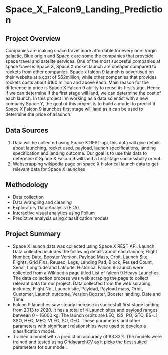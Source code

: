# Space_X_Falcon9_Landing_Prediction
## Project Overview
  Companies are making space travel more affordable for every one. Virgin galactic, Blue origin and Space x are some the companies that proveide space travel and satelite services. One of the most succesful companies at space travel is Space X, Space X rocket launch are cheaper compared to rockets from other companies. Space x falcon 9 launch is advertised on their website at a cost of $62million, while other companies that provides rockets costs about $160 million and above each. Main reason for the difference in price is Space X Falcon 9 ability to reuse its first stage. Hence if we can determine if the first stage will land, we can determine the cost of each launch.
In this project i'm working as a data scientist with a new company Space Y, the goal of this project is to build a model to predict if Space X Falcon 9 launches first stage will land as it can be used to determine the price of a launch.

## Data Sources
1. Data will be collected using Space X REST api, this data will give details about launching, rocket used, payload, launch specifications, landing specification and landing outcome. Our goal is to use this data to determine if Space X Falcon 9 will land a first stage successfullly or not.
2. Webscrapping wikipedia page on space X historical launch data to get relevant data for Space X launches

## Methodology
<ul>
  <li>Data collection</li>
  <li>Data wrangling and cleaning</li>
  <li>Exploratory Data Analysis (EDA)</li> 
  <li>Interactive visual analytics using Folium</li>
  <li>Predictive analysis using classification models</li>
</ul>

## Project Summary
<ul>
  <li>Space X launch data was collected using Space X REST API. Launch Data collected includes the following details about each launch; Flight Number, Date, Booster Version, Payload Mass, Orbit, Launch Site, Flights, Grid Fins, Reused, Legs, Landing Pad, Block, Reused Count, Serial, Longitude and Latitude. Historical Falcon 9 Launch were collected from a Wikipedia page titled List of falcon 9 Heavy Launches. The data collection process was web scraping the page to collect relevant data for our project. Data collected from the web scraping includes; Flight No., Launch site, Payload, Payload mass, Orbit, Customer, Launch outcome, Version Booster, Booster landing, Date and Time</li> 
  <li>Falcon 9 launches saw steady increase in succesfull first stage landing from 2013 to 2020. It has a total of 4 Launch sites and payload ranges between 0 – 16000 kg. The launch orbits are LEO, ISS, PO, GTO, ES-L1, SSO, HEO, MEO, VLEO, SO, GEO. These parameters and other parameters with significant relationships were used to develop a classification model.</li>
  <li>Trained a model with a prediction accuracy of 83.33% The models were trained and tested using GridsearchCV as it picks the best suited parameters for our model.</li>
</ul>
